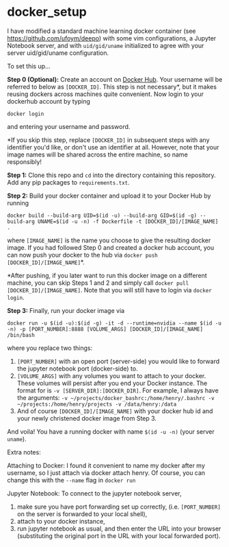 # docker_setup

I have modified a standard machine learning docker container (see https://github.com/ufoym/deepo) with some vim configurations, a Jupyter Notebook server, and with `uid/gid/uname` initialized to agree with your server uid/gid/uname configuration.

To set this up...

**Step 0 (Optional):** Create an account on [Docker Hub](https://hub.docker.com). Your username will be referred to below as `[DOCKER_ID]`. This step is not necessary*, but it makes reusing dockers across machines quite convenient. Now login to your dockerhub account by typing

`docker login`

and entering your username and password.

*If you skip this step, replace `[DOCKER_ID]` in subsequent steps with any identifier you'd like, or don't use an identifier at all. However, note that your image names will be shared across the entire machine, so name responsibly!

**Step 1:** Clone this repo and `cd` into the directory containing this repository. Add any pip packages to `requirements.txt`.

**Step 2:** Build your docker container and upload it to your Docker Hub by running

`docker build --build-arg UID=$(id -u) --build-arg GID=$(id -g) --build-arg UNAME=$(id -u -n) -f Dockerfile -t [DOCKER_ID]/[IMAGE_NAME] .`

where `[IMAGE_NAME]` is the name you choose to give the resulting docker image. If you had followed Step 0 and created a docker hub account, you can now push your docker to the hub via `docker push [DOCKER_ID]/[IMAGE_NAME]`*. 

*After pushing, if you later want to run this docker image on a different machine, you can skip Steps 1 and 2 and simply call `docker pull [DOCKER_ID]/[IMAGE_NAME]`. Note that you will still have to login via `docker login`.

**Step 3:** Finally, run your docker image via

`docker run -u $(id -u):$(id -g) -it -d --runtime=nvidia --name $(id -u -n) -p [PORT_NUMBER]:8888 [VOLUME_ARGS] [DOCKER_ID]/[IMAGE_NAME] /bin/bash`

where you replace two things: 
1. `[PORT_NUMBER]` with an open port (server-side) you would like to forward the jupyter notebook port (docker-side) to.
2. `[VOLUME_ARGS]` with any volumes you want to attach to your docker. These volumes will persist after you end your Docker instance. The format for  is `-v [SERVER_DIR]:[DOCKER_DIR]`. For example, I always have the arguments:
`-v ~/projects/docker_bashrc:/home/henry/.bashrc -v ~/projects:/home/henry/projects -v /data/henry:/data`
3. And of course `[DOCKER_ID]/[IMAGE_NAME]` with your docker hub id and your newly christened docker image from Step 3.

And voila! You have a running docker with name `$(id -u -n)` (your server `uname`).

Extra notes:

Attaching to Docker:
I found it convenient to name my docker after my username, so I just attach via docker attach henry. Of course, you can change this with the `--name` flag in `docker run`

Jupyter Notebook:
To connect to the jupyter notebook server,
1. make sure you have port forwarding set up correctly, (i.e. `[PORT_NUMBER]` on the server is forwarded to your local shell), 
2. attach to your docker instance, 
3. run jupyter notebook as usual, and then enter the URL into your browser (substituting the original port in the URL with your local forwarded port).
